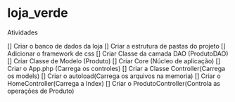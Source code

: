 # loja_verde

Atividades 

[] Criar o banco de dados da loja
[] Criar a estrutura de pastas do projeto
[] Adicionar o framework de css
[] Criar Classe da camada DAO (ProdutoDAO)
[] Criar Classe de Modelo (Produto)
[] Criar Core (Núcleo de aplicação)
    [] Criar o App.php (Carrega os controles)
    [] Criar a Classe Controller(Carrega os models)
    [] Criar o autoload(Carrega os arquivos na memoria)
[] Criar o HomeController(Carrega a Index)
[] Criar o ProdutoController(Controla as operações de Produto)
